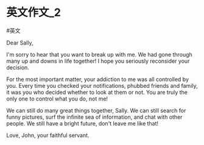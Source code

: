 # 英文作文_2
#英文 

Dear Sally,

I'm sorry to hear that you want to break up with me. We had gone through many up and downs in life together! I hope you seriously reconsider your decision.

For the most important matter, your addiction to me was all controlled by you. Every time you checked your notifications, phubbed friends and family, it was you who decided whether to look at them or not. You are truly the only one to control what you do, not me!

We can still do many great things together, Sally. We can still search for funny pictures, surf the infinite sea of information, and chat with other people. We still have a bright future, don't leave me like that!

Love, 
John, your faithful servant.